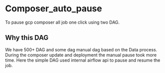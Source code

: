 # Composer_auto_pause
To pause gcp composer all job one click using two DAG.

## Why this DAG

We have 500+ DAG and some dag manual dag based on the Data process. During the composer update and deployment the manual pause took more time.
Here the simple DAG used internal airflow api to pause and resume the job.

#

